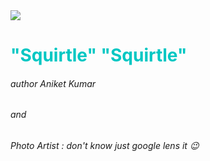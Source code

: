 <image src="https://images2.alphacoders.com/135/thumb-1920-1357730.png">
<h1 style="color:#00C7C3">"Squirtle" "Squirtle"</h1>
<h6>author Aniket Kumar</h6>
<h6>and</h6>
<h6>Photo Artist : don't know just google lens it 😉</h6>
